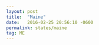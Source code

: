 ```yaml
---
layout: post
title:  "Maine"
date:   2016-02-25 20:56:10 -0600
permalink: states/maine
tag: ME
---
```

